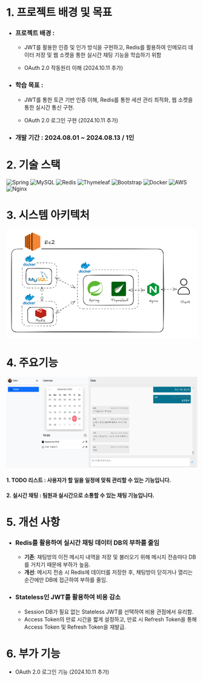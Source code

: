 # 1. 프로젝트 배경 및 목표
- ### 프로젝트 배경 :
  
  - JWT를 활용한 인증 및 인가 방식을 구현하고, Redis를 활용하여 인메모리 데이터 저장 및 웹 소켓을 통한 실시간 채팅 기능을 학습하기 위함

  - OAuth 2.0 작동원리 이해 (2024.10.11 추가)
  
- ### 학습 목표 :

  - JWT를 통한 토큰 기반 인증 이해, Redis를 통한 세션 관리 최적화, 웹 소켓을 통한 실시간 통신 구현.

  - OAuth 2.0 로그인 구현 (2024.10.11 추가)

- ### 개발 기간 : 2024.08.01 ~ 2024.08.13 / 1인


# 2. 기술 스택
![Spring](https://img.shields.io/badge/spring-%236DB33F.svg?style=for-the-badge&logo=spring&logoColor=white)
![MySQL](https://img.shields.io/badge/mysql-4479A1.svg?style=for-the-badge&logo=mysql&logoColor=white)
![Redis](https://img.shields.io/badge/redis-%23DD0031.svg?style=for-the-badge&logo=redis&logoColor=white)
![Thymeleaf](https://img.shields.io/badge/Thymeleaf-%23005C0F.svg?style=for-the-badge&logo=Thymeleaf&logoColor=white)
![Bootstrap](https://img.shields.io/badge/bootstrap-%238511FA.svg?style=for-the-badge&logo=bootstrap&logoColor=white)
![Docker](https://img.shields.io/badge/docker-%230db7ed.svg?style=for-the-badge&logo=docker&logoColor=white)
![AWS](https://img.shields.io/badge/AWS-%23FF9900.svg?style=for-the-badge&logo=amazon-aws&logoColor=white)
![Nginx](https://img.shields.io/badge/nginx-%23009639.svg?style=for-the-badge&logo=nginx&logoColor=white)


# 3. 시스템 아키텍처
![아키텍처](https://github.com/zc149/shared-work/blob/main/%EC%95%84%ED%82%A4%ED%85%8D%EC%B2%98.png)

# 4. 주요기능
![메인화면](https://github.com/zc149/shared-work/blob/main/%EB%A9%94%EC%9D%B8%ED%99%94%EB%A9%B4.png)

#### 1. TODO 리스트 : 사용자가 할 일을 일정에 맞춰 관리할 수 있는 기능입니다.
#### 2. 실시간 채팅 : 팀원과 실시간으로 소통할 수 있는 채팅 기능입니다.

# 5. 개선 사항

- ### Redis를 활용하여 실시간 채팅 데이터 DB의 부하를 줄임
  - **기존**: 채팅방의 이전 메시지 내역을 저장 및 불러오기 위해 메시지 전송마다 DB를 거치기 때문에 부하가 높음.
  - **개선**: 메시지 전송 시 Redis에 데이터를 저장한 후, 채팅방이 닫히거나 열리는 순간에만 DB에 접근하여 부하를 줄임.

- ### Stateless인 JWT를 활용하여 비용 감소
  - Session DB가 필요 없는 Stateless JWT를 선택하여 비용 관점에서 유리함. 
  - Access Token의 만료 시간을 짧게 설정하고, 만료 시 Refresh Token을 통해 Access Token 및 Refresh Token을 재발급.

# 6. 부가 기능
  - OAuth 2.0 로그인 기능 (2024.10.11 추가)
